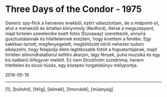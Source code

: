 # Three Days of the Condor - 1975

Generic spy-flick a hetvenes évekből, ezért választottam, de a midpoint-ot, ahol a menekülő és ártatlan könyvmoly (Redford), illetve a megszeppent, majd hirtelen szerelembe esett fotós (Dunaway) szeretkezik, annyira gusztustalannak és hiteltelennek éreztem, hogy kivettem a fenébe. Egy sakkban tartott, megfenyegetett, megkötözött nőről nehezen tudom elképzelni, hogy felajánlja élete legtitkosabb fotóit a fogvatartójának, majd hirtelen elmondhatatlanul kefélni akarjon, lágy fények, puha muzsika és egy kis kaliberű lőfegyver mellett. Ez nem Stockholm szindróma, hanem hiteltelen és olcsó húzás, egy közepes forgatókönyv mélypontja.

2016-05-19 

----

[1], [bullshit], [félig], [kémek], [limonádé], [műanyag]